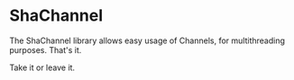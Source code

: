# ShaChannel

The ShaChannel library allows easy usage of Channels, for multithreading purposes.
That's it.

Take it or leave it.
